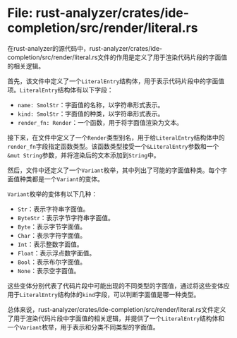 # File: rust-analyzer/crates/ide-completion/src/render/literal.rs

在rust-analyzer的源代码中，rust-analyzer/crates/ide-completion/src/render/literal.rs文件的作用是定义了用于渲染代码片段的字面值的相关逻辑。

首先，该文件中定义了一个`LiteralEntry`结构体，用于表示代码片段中的字面值项。`LiteralEntry`结构体有以下字段：

- `name: SmolStr`：字面值的名称，以字符串形式表示。
- `kind: SmolStr`：字面值的种类，以字符串形式表示。
- `render_fn: Render`：一个函数，用于将字面值渲染为文本。

接下来，在文件中定义了一个`Render`类型别名，用于给`LiteralEntry`结构体中的`render_fn`字段指定函数类型。该函数类型接受一个`&LiteralEntry`参数和一个`&mut String`参数，并将渲染后的文本添加到`String`中。

然后，文件中还定义了一个`Variant`枚举，其中列出了可能的字面值种类。每个字面值种类都是一个`Variant`的变体。

`Variant`枚举的变体有以下几种：

- `Str`：表示字符串字面值。
- `ByteStr`：表示字节字符串字面值。
- `Byte`：表示字节字面值。
- `Char`：表示字符字面值。
- `Int`：表示整数字面值。
- `Float`：表示浮点数字面值。
- `Bool`：表示布尔字面值。
- `None`：表示空字面值。

这些变体分别代表了代码片段中可能出现的不同类型的字面值，通过将这些变体应用于`LiteralEntry`结构体的`kind`字段，可以判断字面值是哪一种类型。

总体来说，rust-analyzer/crates/ide-completion/src/render/literal.rs文件定义了用于渲染代码片段中字面值的相关逻辑，并提供了一个`LiteralEntry`结构体和一个`Variant`枚举，用于表示和分类不同类型的字面值。

